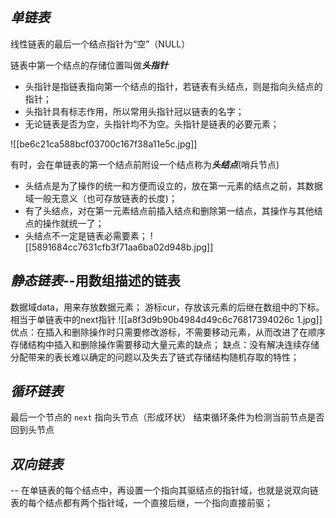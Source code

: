 ## *单链表*
线性链表的最后一个结点指针为“空”（NULL）

链表中第一个结点的存储位置叫做***头指针***
- 头指针是指链表指向第一个结点的指针，若链表有头结点，则是指向头结点的指针；
- 头指针具有标志作用，所以常用头指针冠以链表的名字；
- 无论链表是否为空，头指针均不为空。头指针是链表的必要元素；

![[be6c21ca588bcf03700c167f38a11e5c.jpg]]

有时，会在单链表的第一个结点前附设一个结点称为***头结点***(哨兵节点)
- 头结点是为了操作的统一和方便而设立的，放在第一元素的结点之前，其数据域一般无意义（也可存放链表的长度)；
- 有了头结点，对在第一元素结点前插入结点和删除第一结点，其操作与其他结点的操作就统一了；
- 头结点不一定是链表必需要素；
![[5891684cc7631cfb3f71aa6ba02d948b.jpg]]

## *静态链表*--用数组描述的链表
数据域data，用来存放数据元素；
游标cur，存放该元素的后继在数组中的下标。相当于单链表中的next指针
![[a8f3d9b90b4984d49c6c76817394026c 1.jpg]]
优点：在插入和删除操作时只需要修改游标，不需要移动元素，从而改进了在顺序存储结构中插入和删除操作需要移动大量元素的缺点；
缺点：没有解决连续存储分配带来的表长难以确定的问题以及失去了链式存储结构随机存取的特性；

## *循环链表*
最后一个节点的 `next` 指向头节点（形成环状）
	结束循环条件为检测当前节点是否回到头节点
## *双向链表*
  -- 在单链表的每个结点中，再设置一个指向其驱结点的指针域，也就是说双向链表的每个结点都有两个指针域，一个直接后继，一个指向直接前驱；